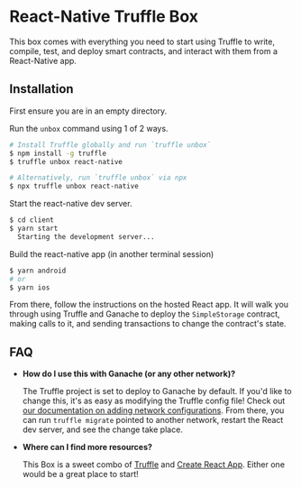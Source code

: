 # React-Native Truffle Box

This box comes with everything you need to start using Truffle to write, compile, test, and deploy smart contracts, and interact with them from a React-Native app.

## Installation

First ensure you are in an empty directory.

Run the `unbox` command using 1 of 2 ways.

```sh
# Install Truffle globally and run `truffle unbox`
$ npm install -g truffle
$ truffle unbox react-native
```

```sh
# Alternatively, run `truffle unbox` via npx
$ npx truffle unbox react-native
```

Start the react-native dev server.

```sh
$ cd client
$ yarn start
  Starting the development server...
```

Build the react-native app (in another terminal session)

```sh
$ yarn android 
# or
$ yarn ios
```

From there, follow the instructions on the hosted React app. It will walk you through using Truffle and Ganache to deploy the `SimpleStorage` contract, making calls to it, and sending transactions to change the contract's state.

## FAQ

- __How do I use this with Ganache (or any other network)?__

  The Truffle project is set to deploy to Ganache by default. If you'd like to change this, it's as easy as modifying the Truffle config file! Check out [our documentation on adding network configurations](https://trufflesuite.com/docs/truffle/reference/configuration/#networks). From there, you can run `truffle migrate` pointed to another network, restart the React dev server, and see the change take place.

- __Where can I find more resources?__

  This Box is a sweet combo of [Truffle](https://trufflesuite.com) and [Create React App](https://create-react-app.dev). Either one would be a great place to start!
